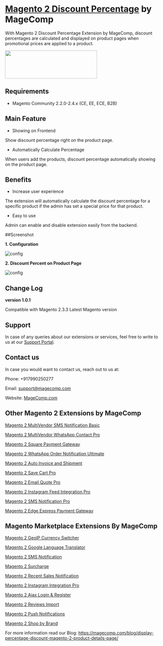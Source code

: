 # [Magento 2 Discount Percentage](https://magecomp.com/magento-2-discount-percentage.html) by MageComp

With Magento 2 Discount Percentage Extension by MageComp, discount percentages are calculated and displayed on product pages when promotional prices are applied to a product.

<a href="https://magecomp.com/magento-2-discount-percentage.html"><img width="300" height="92" src="https://magecomp.com/media/button.webp"></a>

## Requirements
* Magento Community 2.2.0-2.4.x (CE, EE, ECE, B2B)

## Main Feature

* Showing on Frontend

Show discount percentage right on the product page. 

* Automatically Calculate Percentage

When users add the products, discount percentage automatically showing on the product page. 

## Benefits

* Increase user experience

The extension will automatically calculate the discount percentage for a specific product if the admin has set a special price for that product.

* Easy to use

Admin can enable and disable extension easily from the backend. 

##Screenshot

**1. Configuration**

![config](https://magecomp.com/media/catalog/product/cache/19b10369fecc27f1a40729d1b5b60dea/1/_/1_configuration_12_37.webp)

**2. Discount Percent on Product Page**

![config](https://magecomp.com/media/catalog/product/cache/19b10369fecc27f1a40729d1b5b60dea/2/_/2_discount_percentage_on_product_page_1.webp)

## Change Log

**version 1.0.1**

Compatible with Magento 2.3.3 Latest Magento version

## Support

In case of any queries about our extensions or services, feel free to write to us at our [Support Portal](https://magecomp.com/support/).

## Contact us

In case you would want to contact us, reach out to us at:

Phone: +917990250277

Email: [support@magecomp.com](mailto:support@magecomp.com)

Website: [MageComp.com](http://magecomp.com/)

## Other Magento 2 Extensions by MageComp

[Magento 2 MultiVendor SMS Notification Basic](https://magecomp.com/magento-2-multivendor-sms-notification-basic.html)

[Magento 2 MultiVendor WhatsApp Contact Pro](https://magecomp.com/magento-2-multivendor-whatsapp-contact-pro.html)

[Magento 2 Square Payment Gateway](https://magecomp.com/magento-2-square-payment-gateway.html)

[Magento 2 WhatsApp Order Notification Ultimate](https://magecomp.com/magento-2-whatsapp-order-notification-ultimate.html)

[Magento 2 Auto Invoice and Shipment](https://magecomp.com/magento-2-auto-invoice-and-shipment.html)

[Magento 2 Save Cart Pro](https://magecomp.com/magento-2-save-cart-pro.html)

[Magento 2 Email Quote Pro](https://magecomp.com/magento-2-email-quote-pro.html)

[Magento 2 Instagram Feed Integration Pro](https://magecomp.com/magento-2-instagram-feed-integration-pro.html)

[Magento 2 SMS Notification Pro](https://magecomp.com/magento-2-sms-notification-pro.html)

[Magento 2 Edge Express Payment Gateway](https://magecomp.com/magento-2-edge-express-payment-gateway.html)

## Magento Marketplace Extensions By MageComp

[Magento 2 GeoIP Currency Switcher](https://marketplace.magento.com/magecomp-module-geocurrencystore.html)

[Magento 2 Google Language Translator](https://marketplace.magento.com/magecomp-module-googlelangtranslator.html)

[Magento 2 SMS Notification](https://marketplace.magento.com/magecomp-module-sms.html)

[Magento 2 Surcharge](https://marketplace.magento.com/magecomp-module-surcharge.html)

[Magento 2 Recent Sales Notification](https://marketplace.magento.com/magecomp-module-recentsalesnotification.html)

[Magento 2 Instagram Integration Pro](https://marketplace.magento.com/magecomp-instapro.html)

[Magento 2 Ajax Login & Register](https://marketplace.magento.com/magecomp-magento-2-ajax-login-register.html)

[Magento 2 Reviews Import](https://marketplace.magento.com/magecomp-module-reviewimport.html)

[Magento 2 Push Notifications](https://marketplace.magento.com/magecomp-magento-2-push-notifications.html)

[Magento 2 Shop by Brand](https://marketplace.magento.com/magecomp-magento-2-shop-by-brand.html)

For more information read our Blog: https://magecomp.com/blog/display-percentage-discount-magento-2-product-details-page/
